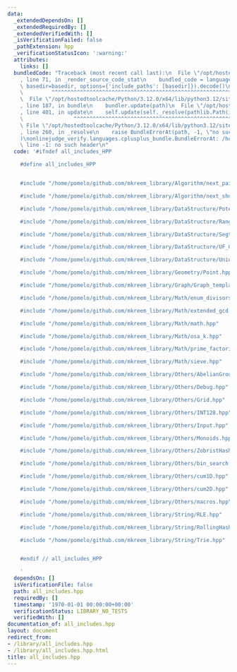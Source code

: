 ```yaml
---
data:
  _extendedDependsOn: []
  _extendedRequiredBy: []
  _extendedVerifiedWith: []
  _isVerificationFailed: false
  _pathExtension: hpp
  _verificationStatusIcon: ':warning:'
  attributes:
    links: []
  bundledCode: "Traceback (most recent call last):\n  File \"/opt/hostedtoolcache/Python/3.12.0/x64/lib/python3.12/site-packages/onlinejudge_verify/documentation/build.py\"\
    , line 71, in _render_source_code_stat\n    bundled_code = language.bundle(stat.path,\
    \ basedir=basedir, options={'include_paths': [basedir]}).decode()\n          \
    \         ^^^^^^^^^^^^^^^^^^^^^^^^^^^^^^^^^^^^^^^^^^^^^^^^^^^^^^^^^^^^^^^^^^^^^^^^^^^^^^^^^\n\
    \  File \"/opt/hostedtoolcache/Python/3.12.0/x64/lib/python3.12/site-packages/onlinejudge_verify/languages/cplusplus.py\"\
    , line 187, in bundle\n    bundler.update(path)\n  File \"/opt/hostedtoolcache/Python/3.12.0/x64/lib/python3.12/site-packages/onlinejudge_verify/languages/cplusplus_bundle.py\"\
    , line 401, in update\n    self.update(self._resolve(pathlib.Path(included), included_from=path))\n\
    \                ^^^^^^^^^^^^^^^^^^^^^^^^^^^^^^^^^^^^^^^^^^^^^^^^^^^^^^^^^\n \
    \ File \"/opt/hostedtoolcache/Python/3.12.0/x64/lib/python3.12/site-packages/onlinejudge_verify/languages/cplusplus_bundle.py\"\
    , line 260, in _resolve\n    raise BundleErrorAt(path, -1, \"no such header\"\
    )\nonlinejudge_verify.languages.cplusplus_bundle.BundleErrorAt: /home/pomelo/github.com/mkreem_library/Algorithm/next_pairing.hpp:\
    \ line -1: no such header\n"
  code: '#ifndef all_includes_HPP

    #define all_includes_HPP


    #include "/home/pomelo/github.com/mkreem_library/Algorithm/next_pairing.hpp"

    #include "/home/pomelo/github.com/mkreem_library/Algorithm/next_shuffle.hpp"

    #include "/home/pomelo/github.com/mkreem_library/DataStructure/Potentialized_UnionFind.hpp"

    #include "/home/pomelo/github.com/mkreem_library/DataStructure/RangeSet.hpp"

    #include "/home/pomelo/github.com/mkreem_library/DataStructure/Segtree.hpp"

    #include "/home/pomelo/github.com/mkreem_library/DataStructure/UF_ComponentSum.hpp"

    #include "/home/pomelo/github.com/mkreem_library/DataStructure/UnionFind.hpp"

    #include "/home/pomelo/github.com/mkreem_library/Geometry/Point.hpp"

    #include "/home/pomelo/github.com/mkreem_library/Graph/Graph_template.hpp"

    #include "/home/pomelo/github.com/mkreem_library/Math/enum_divisors.hpp"

    #include "/home/pomelo/github.com/mkreem_library/Math/extended_gcd.hpp"

    #include "/home/pomelo/github.com/mkreem_library/Math/math.hpp"

    #include "/home/pomelo/github.com/mkreem_library/Math/osa_k.hpp"

    #include "/home/pomelo/github.com/mkreem_library/Math/prime_factorize.hpp"

    #include "/home/pomelo/github.com/mkreem_library/Math/sieve.hpp"

    #include "/home/pomelo/github.com/mkreem_library/Others/AbelianGroups.hpp"

    #include "/home/pomelo/github.com/mkreem_library/Others/Debug.hpp"

    #include "/home/pomelo/github.com/mkreem_library/Others/Grid.hpp"

    #include "/home/pomelo/github.com/mkreem_library/Others/INT128.hpp"

    #include "/home/pomelo/github.com/mkreem_library/Others/Input.hpp"

    #include "/home/pomelo/github.com/mkreem_library/Others/Monoids.hpp"

    #include "/home/pomelo/github.com/mkreem_library/Others/ZobristHash.hpp"

    #include "/home/pomelo/github.com/mkreem_library/Others/bin_search.hpp"

    #include "/home/pomelo/github.com/mkreem_library/Others/cum1D.hpp"

    #include "/home/pomelo/github.com/mkreem_library/Others/cum2D.hpp"

    #include "/home/pomelo/github.com/mkreem_library/Others/macros.hpp"

    #include "/home/pomelo/github.com/mkreem_library/String/RLE.hpp"

    #include "/home/pomelo/github.com/mkreem_library/String/RollingHash.hpp"

    #include "/home/pomelo/github.com/mkreem_library/String/Trie.hpp"


    #endif // all_includes_HPP

    '
  dependsOn: []
  isVerificationFile: false
  path: all_includes.hpp
  requiredBy: []
  timestamp: '1970-01-01 00:00:00+00:00'
  verificationStatus: LIBRARY_NO_TESTS
  verifiedWith: []
documentation_of: all_includes.hpp
layout: document
redirect_from:
- /library/all_includes.hpp
- /library/all_includes.hpp.html
title: all_includes.hpp
---
```

